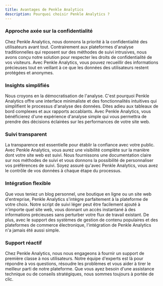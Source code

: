 ```yaml
---
title: Avantages de Penkle Analytics
description: Pourquoi choisir Penkle Analytics ?
---
```


### Approche axée sur la confidentialité

Chez Penkle Analytics, nous donnons la priorité à la confidentialité des utilisateurs avant tout. Contrairement aux plateformes d'analyse traditionnelles qui reposent sur des méthodes de suivi intrusives, nous avons conçu notre solution pour respecter les droits de confidentialité de vos visiteurs. Avec Penkle Analytics, vous pouvez recueillir des informations précieuses tout en veillant à ce que les données des utilisateurs restent protégées et anonymes.

### Insights simplifiés

Nous croyons en la démocratisation de l'analyse. C'est pourquoi Penkle Analytics offre une interface minimaliste et des fonctionnalités intuitives qui simplifient le processus d'analyse des données. Dites adieu aux tableaux de bord complexes et aux rapports accablants. Avec Penkle Analytics, vous bénéficierez d'une expérience d'analyse simple qui vous permettra de prendre des décisions éclairées sur les performances de votre site web.

### Suivi transparent

La transparence est essentielle pour établir la confiance avec votre public. Avec Penkle Analytics, vous aurez une visibilité complète sur la manière dont votre site web est suivi. Nous fournissons une documentation claire sur nos méthodes de suivi et vous donnons la possibilité de personnaliser vos préférences de suivi. Soyez assuré qu'avec Penkle Analytics, vous avez le contrôle de vos données à chaque étape du processus.

### Intégration flexible

Que vous teniez un blog personnel, une boutique en ligne ou un site web d'entreprise, Penkle Analytics s'intègre parfaitement à la plateforme de votre choix. Notre script de suivi léger peut être facilement ajouté à n'importe quel site web, vous donnant un accès instantané à des informations précieuses sans perturber votre flux de travail existant. De plus, avec le support des systèmes de gestion de contenu populaires et des plateformes de commerce électronique, l'intégration de Penkle Analytics n'a jamais été aussi simple.

### Support réactif

Chez Penkle Analytics, nous nous engageons à fournir un support de première classe à nos utilisateurs. Notre équipe d'experts est là pour répondre à vos questions, résoudre les problèmes et vous aider à tirer le meilleur parti de notre plateforme. Que vous ayez besoin d'une assistance technique ou de conseils stratégiques, nous sommes toujours à portée de clic.
